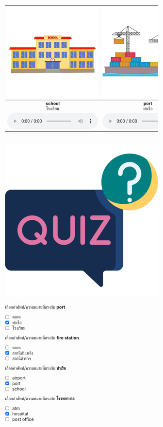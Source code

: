 
<div class="carrousel">


|![](/media/img/places/school.svg)|![](/media/img/places/port.svg)|![](/media/img/places/market.svg)|![](/media/img/places/museum.svg)|![](/media/img/places/airport.svg)|![](/media/img/places/atm.svg)|![](/media/img/places/police&#x20;station.svg)|![](/media/img/places/train&#x20;station.svg)|![](/media/img/places/fire&#x20;station.svg)|![](/media/img/places/post&#x20;office.svg)|![](/media/img/places/hospital.svg)|![](/media/img/places/bank.svg)|
| :----: | :----: | :----: | :----: | :----: | :----: | :----: | :----: | :----: | :----: | :----: | :----: |
|**school**<br>โรงเรียน|**port**<br>ท่าเรือ|**market**<br>ตลาด|**museum**<br>พิพิธภัณฑ์|**airport**<br>สนามบิน|**atm**<br>เอทีเอ็ม|**police station**<br>สถานีตํารวจ|**train station**<br>สถานีรถไฟ|**fire station**<br>สถานีดับเพลิง|**post office**<br>ที่ทำการไปรษณีย์|**hospital**<br>โรงพยาบาล|**bank**<br>ธนาคาร|
|![](/media/audio/school.mp3)|![](/media/audio/port.mp3)|![](/media/audio/market.mp3)|![](/media/audio/museum.mp3)|![](/media/audio/airport.mp3)|![](/media/audio/atm.mp3)|![](/media/audio/police&#x20;station.mp3)|![](/media/audio/train&#x20;station.mp3)|![](/media/audio/fire&#x20;station.mp3)|![](/media/audio/post&#x20;office.mp3)|![](/media/audio/hospital.mp3)|![](/media/audio/bank.mp3)|

</div>



# ![icon](/media/icons/quiz.svg) 


 เลือกคำศัพท์/ความหมายที่ตรงกับ **port**
 - [ ] ตลาด
 - [x] ท่าเรือ
 - [ ] โรงเรียน

 เลือกคำศัพท์/ความหมายที่ตรงกับ **fire station**
 - [ ] ตลาด
 - [x] สถานีดับเพลิง
 - [ ] สถานีตํารวจ

 เลือกคำศัพท์/ความหมายที่ตรงกับ **ท่าเรือ**
 - [ ] airport
 - [x] port
 - [ ] school

 เลือกคำศัพท์/ความหมายที่ตรงกับ **โรงพยาบาล**
 - [ ] atm
 - [x] hospital
 - [ ] post office
